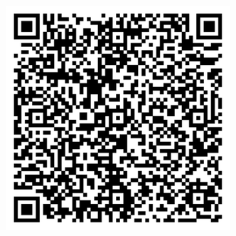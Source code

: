 [![Binder](qr-code-drbg1.png)](https://mybinder.org/v2/gh/patrickhaddadteaching/drbg1/main?urlpath=voila%2Frender%2Fdrbg1_binder.ipynb)
